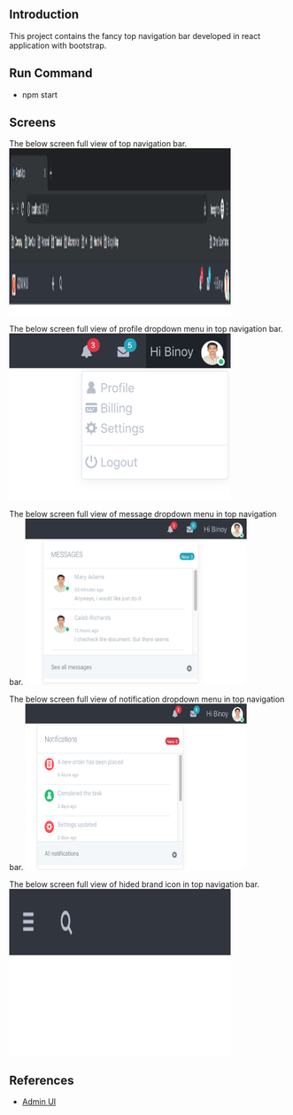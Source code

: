 ## Introduction
This project contains the fancy top navigation bar developed in react application with bootstrap.
## Run Command

* npm start

## Screens
The below screen full view of top navigation bar.
<img src="docs/images/nav-topbar.png" width="400" height="300">

The below screen full view of profile dropdown menu in top navigation bar.
<img src="docs/images/nav-topbar-profile.png" width="400" height="300">

The below screen full view of message dropdown menu in top navigation bar.
<img src="docs/images/nav-topbar-message.png" width="400" height="300">

The below screen full view of notification dropdown menu in top navigation bar.
<img src="docs/images/nav-topbar-notification.png" width="400" height="300">

The below screen full view of hided brand icon in top navigation bar.
<img src="docs/images/nav-topbar-hidebrand.png" width="400" height="300">

## References
* [Admin UI](https://getbootstrapadmin.com/remark/iconbar/pages/email-articles.html)
